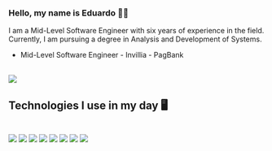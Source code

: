 ### Hello, my name is Eduardo 🖖🏻
<p>
I am a Mid-Level Software Engineer with six years of experience in the field. Currently, I am pursuing a degree in Analysis and Development of Systems.
  
</p>

<ul>
  <li>Mid-Level Software Engineer - Invillia - PagBank</li>
</ul>


<div style="display: inline-block"><br />
     <a href="https://www.linkedin.com/in/eduardo-silva-537963160/" target="_blank">
       <img align="center" src="https://img.shields.io/badge/LinkedIn-0077B5?style=for-the-badge&logo=linkedin&logoColor=white" />
     </a> 
</div>



## Technologies I use in my day 🖥️
<div style="display: inline-block"><br />
  <img align="center" src="https://img.shields.io/badge/Java-ED8B00?style=for-the-badge&logo=openjdk&logoColor=white" />

  <img align="center" src="https://img.shields.io/badge/Spring-6DB33F?style=for-the-badge&logo=spring&logoColor=white" />
  <img align="center" src="https://img.shields.io/badge/MySQL-005C84?style=for-the-badge&logo=mysql&logoColor=white" />
    <img align="center" src="https://img.shields.io/badge/JavaScript-323330?style=for-the-badge&logo=javascript&logoColor=F7DF1E" />
     <img align="center" src="https://img.shields.io/badge/React-20232A?style=for-the-badge&logo=react&logoColor=61DAF" />
      <img align="center" src="https://img.shields.io/badge/Jest-323330?style=for-the-badge&logo=Jest&logoColor=white" />
     <img align="center" src="https://img.shields.io/badge/Jenkins-D24939?style=for-the-badge&logo=Jenkins&logoColor=white" />
     <img align="center" src="https://img.shields.io/badge/GIT-E44C30?style=for-the-badge&logo=git&logoColor=white" />
</div>



